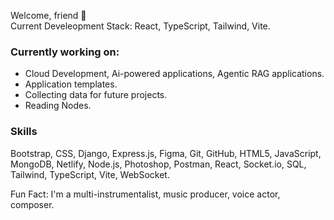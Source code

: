 Welcome, friend 👋  
Current Develeopment Stack: React, TypeScript, Tailwind, Vite.

### Currently working on:  
- Cloud Development, Ai-powered applications, Agentic RAG applications.
- Application templates.
- Collecting data for future projects.
- Reading Nodes.

### Skills  
Bootstrap,
CSS,
Django,
Express.js,
Figma,
Git,
GitHub,
HTML5,
JavaScript,
MongoDB,
Netlify,
Node.js,
Photoshop,
Postman,
React,
Socket.io,
SQL,
Tailwind,
TypeScript,
Vite,
WebSocket.

Fun Fact: I'm a multi-instrumentalist, music producer, voice actor, composer.




<!--
**davidxv15/davidxv15** is a ✨ _special_ ✨ repository because its `README.md` (this file) appears on your GitHub profile.

Here are some ideas to get you started:

- 🔭 I’m currently working on a React Applications.
- 🌱 I’m currently learning React.
- 👯 I’m looking to collaborate on music based Apps.
- 🤔 I’m looking for help with ...
- 💬 Ask me about ...
- 📫 How to reach me: ...
- 😄 Pronouns: ...
- ⚡ Fun fact: ...
-->
